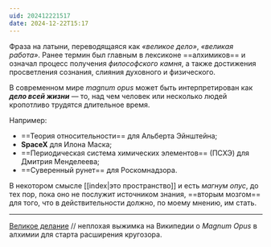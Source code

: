 ```yaml
---
uid: 202412221517
date: 2024-12-22T15:17
---
```


Фраза на латыни, переводящаяся как *«великое дело»*, *«великая работа»*. Ранее термин был главным в лексиконе ==алхимиков== и означал процесс получения *философского камня*, а также достижения просветления сознания, слияния духовного и физического.

В современном мире *magnum opus* может быть интерпретирован как ***дело всей жизни*** — то, над чем человек или несколько людей кропотливо трудятся длительное время.

Например:

- ==Теория относительности== для Альберта Эйнштейна;
- **SpaceX** для Илона Маска;
- ==Периодическая система химических элементов== (ПСХЭ) для Дмитрия Менделеева;
- ==Суверенный рунет== для Роскомнадзора.

В некотором смысле [[index|это пространство]] и есть *магнум опус*, до тех пор, пока оно не послужит источником знания, ==вторым мозгом== для того, что в действительности должно, по моему мнению, им стать.

---

[Великое делание](https://ru.wikipedia.org/wiki/%D0%92%D0%B5%D0%BB%D0%B8%D0%BA%D0%BE%D0%B5_%D0%B4%D0%B5%D0%BB%D0%B0%D0%BD%D0%B8%D0%B5) // неплохая выжимка на Википедии о *Magnum Opus* в алхимии для старта расширения кругозора.
